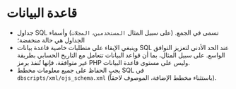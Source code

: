 # قاعدة البيانات

- جداول SQL تسمى في الجمع. (على سبيل المثال `المستخدمين`، `المجلات`) وأسماء الجداول هي حالة منخفضة؛
- وينبغي الإبقاء على متطلبات خاصية قاعدة بيانات SQL عند الحد الأدنى لتعزيز التوافق الواسع. على سبيل المثال، بما أن قواعد البيانات تتعامل مع التاريخ الحسابي بطريقة غير متوافقة، فإنها تُنفذ برمز PHP وليس على مستوى قاعدة البيانات.
- يجب الحفاظ على جميع معلومات مخطط SQL في `dbscripts/xml/ojs_schema.xml` (باستثناء مخطط الإضافة، الموصوف لاحقاً).

